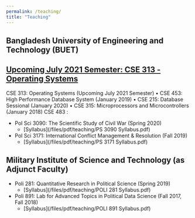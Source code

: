 ```yaml
---
permalink: /teaching/
title: "Teaching"
---
```



## Bangladesh University of Engineering and Technology (BUET)
[Upcoming July 2021 Semester: CSE 313 - Operating Systems](https://cse.buet.ac.bd/undergrad/coursedetail.php?courseid=CSE313)
--------

CSE 313: Operating Systems (Upcoming July 2021 Semester)
• CSE 453: High Performance Database System (January 2019)
• CSE 215: Database Sessional (January 2020)
• CSE 315: Microprocessors and Microcontrollers (January 2018)
CSE 483 : 

- Pol Sci 3090: The Scientific Study of Civil War (Spring 2020)
    - [Syllabus](/files/pdf/teaching/PS 3090 Syllabus.pdf)
- Pol Sci 3171: International Conflict Management & Resolution (Fall 2019)
    - [Syllabus](/files/pdf/teaching/PS 3171 Syllabus.pdf)

## Military Institute of Science and Technology (as Adjunct Faculty)
- Poli 281: Quantitative Research in Political Science (Spring 2019)
    - [Syllabus](/files/pdf/teaching/POLI 281 Syllabus.pdf)
- Poli 891: Lab for Advanced Topics in Political Data Science (Fall 2017, Fall 2018)
    - [Syllabus](/files/pdf/teaching/POLI 891 Syllabus.pdf)

